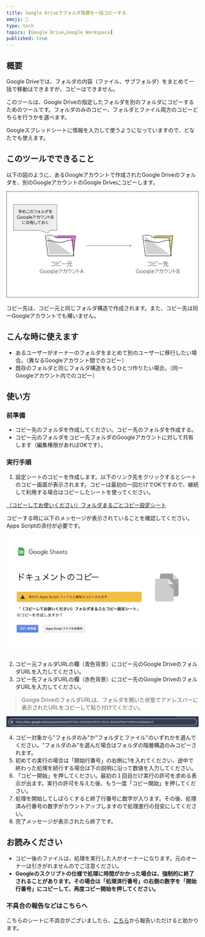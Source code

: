 ```yaml
---
title: Google Driveでフォルダ階層を一括コピーする
emoji: 📁
type: tech
topics: [Google Drive,Google Workspace]
published: true
---
```

## 概要
Google Driveでは、フォルダの内容（ファイル、サブフォルダ）をまとめて一括で移動はできますが、コピーはできません。

このツールは、Google Driveの指定したフォルダを別のフォルダにコピーするためのツールです。フォルダのみのコピー、フォルダとファイル両方のコピーどちらを行うかを選べます。

Googleスプレッドシートに情報を入力して使うようになっていますので、どなたでも使えます。

## このツールでできること
以下の図のように、あるGoogleアカウントで作成されたGoogle Driveのフォルダを、別のGoogleアカウントのGoogle Driveにコピーします。

![](/images/google/google_drive_bulk_copy/01.png)

コピー先は、コピー元と同じフォルダ構造で作成されます。また、コピー先は同一Googleアカウントでも構いません。

## こんな時に使えます
- あるユーザーがオーナーのフォルダをまとめて別のユーザーに移行したい場合。（異なるGoogleアカウント間でのコピー）
- 既存のフォルダと同じフォルダ構造をもうひとつ作りたい場合。（同一Googleアカウント内でのコピー）

## 使い方
### 前準備
- コピー先のフォルダを作成してください。コピー先のフォルダを作成する。
- コピー元のフォルダをコピー先フォルダのGoogleアカウントに対して共有します（編集権限があればOKです）。

### 実行手順
1. 設定シートのコピーを作成します。以下のリンク先をクリックするとシートのコピー画面が表示されます。コピーは最初の一回だけでOKですので、継続して利用する場合はコピーしたシートを使ってください。

[（コピーしてお使いください）フォルダまるごとコピー設定シート](https://docs.google.com/spreadsheets/d/1CF2qnO3gSGKltpTFYoMLiIpeUwIk1HUanAQlzdm3h7k/copy?usp=sharing)

コピーする時に以下のメッセージが表示されていることを確認してください。Apps Scriptの添付が必要です。

![](/images/google/google_drive_bulk_copy/03.png)

2. コピー元フォルダURLの欄（青色背景）にコピー元のGoogle DriveのフォルダURLを入力してください。
3. コピー先フォルダURLの欄（赤色背景）にコピー先のGoogle DriveのフォルダURLを入力してください。

> Google DriveのフォルダURLは、フォルダを開いた状態でアドレスバーに表示されたURLをコピーして貼り付けてください。

![](/images/google/google_drive_bulk_copy/02.png)

4. コピー対象から"フォルダのみ"か"フォルダとファイル"のいずれかを選んでください。"フォルダのみ"を選んだ場合はフォルダの階層構造のみコピーされます。
5. 初めての実行の場合は「開始行番号」の右側に1を入れてください、途中で終わった処理を続行する場合は下の説明に沿って数値を入力してください。
6. 「コピー開始」を押してください。最初の１回目だけ実行の許可を求める表示が出ます。実行の許可を与えた後、もう一度「コピー開始」を押してください。
7. 処理を開始してしばらくすると終了行番号に数字が入ります。その後、処理済み行番号の数字がカウントアップしますので処理進行の目安にしてください。
7. 完了メッセージが表示されたら終了です。

## お読みください
- コピー後のファイルは、処理を実行した人がオーナーになります。元のオーナーは引きがれませんのでご注意ください。
- **Googleのスクリプトの仕様で処理に時間がかかった場合は、強制的に終了されることがあります。その場合は「処理済行番号」の右側の数字を「開始行番号」にコピーして、再度コピー開始を押してください。**

### 不具合の報告などはこちらへ
こちらのシートに不具合がございましたら、[こちら](https://github.com/kwaka1208/issues/issues)から報告いただけると助かります。